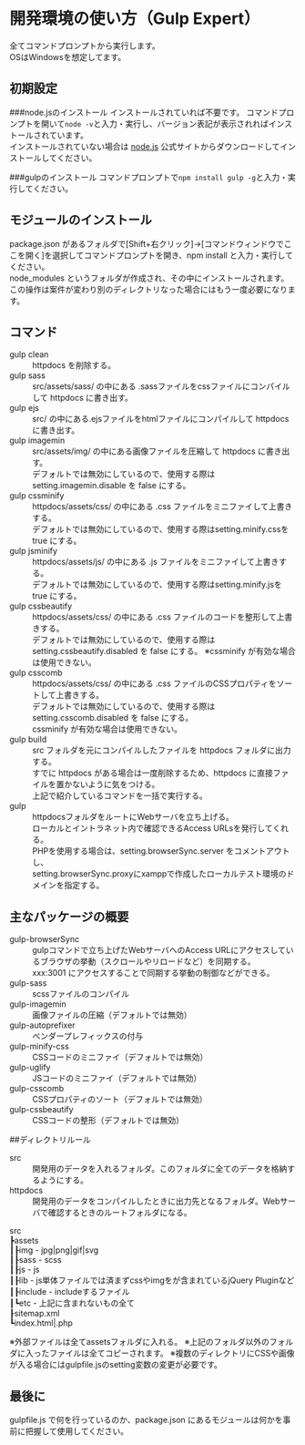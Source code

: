 # 開発環境の使い方（Gulp Expert）
全てコマンドプロンプトから実行します。  
OSはWindowsを想定してます。

## 初期設定
###node.jsのインストール
インストールされていれば不要です。
コマンドプロンプトを開いて`node -v`と入力・実行し、バージョン表記が表示されればインストールされています。  
インストールされていない場合は <a href="https://nodejs.org/" target="_blank">node.js</a> 公式サイトからダウンロードしてインストールしてください。

###gulpのインストール
コマンドプロンプトで`npm install gulp -g`と入力・実行してください。

## モジュールのインストール
package.json があるフォルダで[Shift+右クリック]→[コマンドウィンドウでここを開く]を選択してコマンドプロンプトを開き、npm install と入力・実行してください。  
node_modules というフォルダが作成され、その中にインストールされます。
この操作は案件が変わり別のディレクトリなった場合にはもう一度必要になります。

## コマンド
<dl>
<dt>gulp clean</dt>
<dd>httpdocs を削除する。</dd>

<dt>gulp sass</dt>
<dd>src/assets/sass/ の中にある .sassファイルをcssファイルにコンパイルして httpdocs に書き出す。</dd>

<dt>gulp ejs</dt>
<dd>src/ の中にある.ejsファイルをhtmlファイルにコンパイルして httpdocs に書き出す。</dd>

<dt>gulp imagemin</dt>
<dd>src/assets/img/ の中にある画像ファイルを圧縮して httpdocs に書き出す。<br>
      デフォルトでは無効にしているので、使用する際は setting.imagemin.disable を false にする。</dd>

<dt>gulp cssminify</dt>
<dd>httpdocs/assets/css/ の中にある .css ファイルをミニファイして上書きする。<br>
      デフォルトでは無効にしているので、使用する際はsetting.minify.cssを true にする。</dd>

<dt>gulp jsminify</dt>
<dd>httpdocs/assets/js/ の中にある .js ファイルをミニファイして上書きする。<br>
      デフォルトでは無効にしているので、使用する際はsetting.minify.jsを true にする。</dd>

<dt>gulp cssbeautify</dt>
<dd>httpdocs/assets/css/ の中にある .css ファイルのコードを整形して上書きする。<br>
      デフォルトでは無効にしているので、使用する際は setting.cssbeautify.disabled を false にする。
      ※cssminify が有効な場合は使用できない。</dd>

<dt>gulp csscomb</dt>
<dd>httpdocs/assets/css/ の中にある .css ファイルのCSSプロパティをソートして上書きする。<br>
      デフォルトでは無効にしているので、使用する際は setting.csscomb.disabled を false にする。<br>
      cssminify が有効な場合は使用できない。</dd>

<dt>gulp build</dt>
<dd>src フォルダを元にコンパイルしたファイルを httpdocs フォルダに出力する。<br>
      すでに httpdocs がある場合は一度削除するため、httpdocs に直接ファイルを置かないように気をつける。<br>
      上記で紹介しているコマンドを一括で実行する。</dd>

<dt>gulp</dt>
<dd>httpdocsフォルダをルートにWebサーバを立ち上げる。<br>
      ローカルとイントラネット内で確認できるAccess URLsを発行してくれる。<br>
      PHPを使用する場合は、setting.browserSync.server をコメントアウトし、<br>
      setting.browserSync.proxyにxamppで作成したローカルテスト環境のドメインを指定する。</dd>
</dl>

## 主なパッケージの概要
<dl>
<dt>gulp-browserSync</dt>
<dd>gulpコマンドで立ち上げたWebサーバへのAccess URLにアクセスしているブラウザの挙動（スクロールやリロードなど）を同期する。<br>
xxx:3001 にアクセスすることで同期する挙動の制御などができる。</dd>

<dt>gulp-sass</dt>
<dd>scssファイルのコンパイル</dd>

<dt>gulp-imagemin</dt>
<dd>画像ファイルの圧縮（デフォルトでは無効）</dd>

<dt>gulp-autoprefixer</dt>
<dd>ベンダープレフィックスの付与</dd>

<dt>gulp-minify-css</dt>
<dd>CSSコードのミニファイ（デフォルトでは無効）</dd>

<dt>gulp-uglify</dt>
<dd>JSコードのミニファイ（デフォルトでは無効）</dd>

<dt>gulp-csscomb</dt>
<dd>CSSプロパティのソート（デフォルトでは無効）</dd>

<dt>gulp-cssbeautify</dt>
<dd>CSSコードの整形（デフォルトでは無効）</dd>

</dl>

##ディレクトリルール
<dl>
<dt>src</dt>
<dd>開発用のデータを入れるフォルダ。このフォルダに全てのデータを格納するようにする。</dd>
<dt>httpdocs</dt>
<dd>開発用のデータをコンパイルしたときに出力先となるフォルダ。Webサーバで確認するときのルートフォルダになる。</dd>
</dl>

src  
┣assets  
┃┠img     - jpg|png|gif|svg  
┃┠sass    - scss  
┃┠js      - js  
┃┠lib     - js単体ファイルでは済まずcssやimgをが含まれているjQuery Pluginなど  
┃┠include - includeするファイル  
┃┗etc     - 上記に含まれないもの全て  
┠sitemap.xml  
┗index.html|.php

※外部ファイルは全てassetsフォルダに入れる。
※上記のフォルダ以外のフォルダに入ったファイルは全てコピーされます。
※複数のディレクトリにCSSや画像が入る場合にはgulpfile.jsのsetting変数の変更が必要です。

## 最後に
gulpfile.js で何を行っているのか、package.json にあるモジュールは何かを事前に把握して使用してください。  
